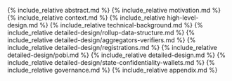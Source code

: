 {% include_relative abstract.md %}
{% include_relative motivation.md %}
{% include_relative context.md %}
{% include_relative high-level-design.md %}
{% include_relative technical-background.md %}
{% include_relative detailed-design/rollup-data-structure.md %}
{% include_relative detailed-design/aggregators-verifiers.md %}
{% include_relative detailed-design/registrations.md %}
{% include_relative detailed-design/pobi.md %}
{% include_relative detailed-design.md %}
{% include_relative detailed-design/state-confidentiality-wallets.md %}
{% include_relative governance.md %}
{% include_relative appendix.md %}
